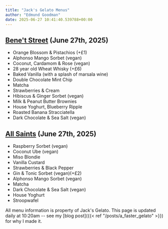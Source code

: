 ```yaml
---
title: "Jack's Gelato Menus"
author: "Edmund Goodman"
date: 2025-06-27 10:41:40.539788+00:00
---
```


## [Bene't Street](https://www.jacksgelato.com/bene-t-street-menu) (June 27th, 2025)

- Orange Blossom & Pistachios (+£1)
- Alphonso Mango Sorbet (vegan)
- Coconut, Cardamom & Rose (vegan)
- 28 year old Wheat Whisky (+£6)
- Baked Vanilla (with a splash of marsala wine)
- Double Chocolate Mint Chip
- Matcha
- Strawberries & Cream
- Hibiscus & Ginger Sorbet (vegan)
- Milk & Peanut Butter Brownies
- House Yoghurt, Blueberry Ripple
- Roasted Banana Stracciatella
- Dark Chocolate & Sea Salt (vegan)


## [All Saints](https://www.jacksgelato.com/all-saints-menu) (June 27th, 2025)

- Raspberry Sorbet (vegan)
- Coconut Ube (vegan)
- Miso Blondie
- Vanilla Custard
- Strawberries & Black Pepper
- Gin & Tonic Sorbet (vegan)(+£2)
- Alphonso Mango Sorbet (vegan)
- Matcha
- Dark Chocolate & Sea Salt (vegan)
- House Yoghurt
- Stroopwafel

All menu information is property of Jack's Gelato. This page is
updated daily at 10:20am -- see my
[blog post]({{< ref "/posts/a_faster_gelato" >}}) for why I made it.
